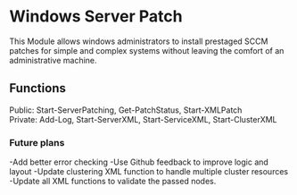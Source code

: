 # Windows Server Patch
This Module allows windows administrators to install prestaged SCCM patches for simple and complex systems without leaving the comfort of an administrative machine.


## Functions
Public: Start-ServerPatching, Get-PatchStatus, Start-XMLPatch</br>
Private: Add-Log, Start-ServerXML, Start-ServiceXML, Start-ClusterXML</br>

### Future plans
-Add better error checking
-Use Github feedback to improve logic and layout
-Update clustering XML function to handle multiple cluster resources
-Update all XML functions to validate the passed nodes.

